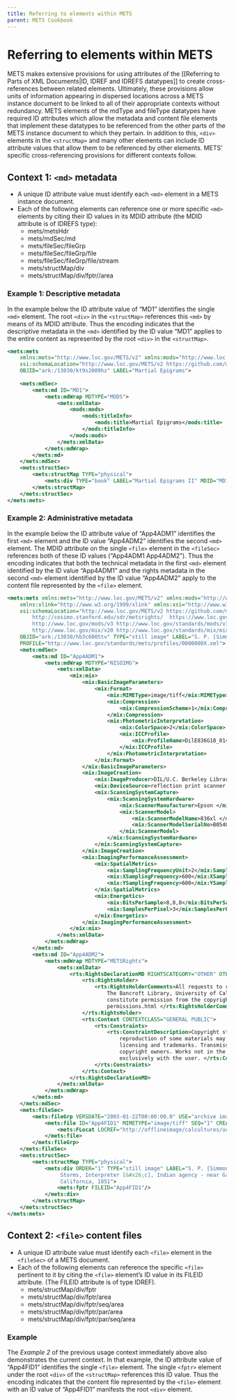 ```yaml
---
title: Referring to elements within METS
parent: METS Cookbook
---
```

# Referring to elements within METS

METS makes extensive provisions for using attributes of the [[Referring to Parts of XML Documents|ID, IDREF and IDREFS datatypes]] to create cross-references between related elements. Ultimately, these provisions allow units of information appearing in dispersed locations across a METS instance document to be linked to all of their appropriate contexts without redundancy. METS elements of the mdType and fileType datatypes have required ID attributes which allow the metadata and content file elements that implement these datatypes to be referenced from the other parts of the METS instance document to which they pertain. In addition to this, ``<div>`` elements in the ``<structMap>`` and many other elements can include ID attribute values that allow them to be referenced by other elements. METS’ specific cross-referencing provisions for different contexts follow.
## Context 1: ``<md>`` metadata

* A unique ID attribute value must identify each ``<md>`` element in a METS instance document.
* Each of the following elements can reference one or more specific ``<md>`` elements by citing their ID values in its MDID attribute (the MDID attribute is of IDREFS type):
  * mets/metsHdr
  * mets/mdSec/md
  * mets/fileSec/fileGrp
  * mets/fileSec/fileGrp/file
  * mets/fileSec/fileGrp/file/stream 
  * mets/structMap/div
  * mets/structMap/div/fptr//area
### Example 1: Descriptive metadata

In the example below the ID attribute value of “MD1” identifies the single ``<md>`` element. The root `<div>` in the `<structMap>` references this `<md>` by means of its MDID attribute. Thus the encoding indicates that the descriptive metadata in the `<md>` identified by the ID value “MD1” applies to the entire content as represented by the root `<div>` in the `<structMap>`.
```xml
<mets:mets
    xmlns:mets="http://www.loc.gov/METS/v2" xmlns:mods="http://www.loc.gov/mods/v3" xmlns:xlink="http://www.w3.org/1999/xlink" xmlns:xsi="http://www.w3.org/2001/XMLSchema-instance"
    xsi:schemaLocation="http://www.loc.gov/METS/v2 https://github.com/mets/METS-schema/raw/mets2/v2/mets.xsd http://www.loc.gov/mods/v3 http://www.loc.gov/mods/v3/mods-3-1.xsd"
    OBJID="ark:/13030/kt9s2009hz" LABEL="Martial Epigrams">
    
    <mets:mdSec>
        <mets:md ID="MD1">
            <mets:mdWrap MDTYPE="MODS">
                <mets:xmlData>
                    <mods:mods>
                        <mods:titleInfo>
                            <mods:title>Martial Epigrams</mods:title>
                        </mods:titleInfo>
                    </mods:mods>
                </mets:xmlData>
            </mets:mdWrap>
        </mets:md>
    </mets:mdSec>
    <mets:structSec>
        <mets:structMap TYPE="physical">
            <mets:div TYPE="book" LABEL="Martial Epigrams II" MDID="MD1"/>
        </mets:structMap>
    </mets:structSec>
</mets:mets>
```
### Example 2: Administrative metadata

In the example below the ID attribute value of “App4ADM1” identifies the first `<md>` element and the ID value “App4ADM2” identifies the second `<md>` element. The MDID attribute on the single `<file>` element in the `<fileSec>` references both of these ID values (“App4ADM1 App4ADM2”). Thus the encoding indicates that both the technical metadata in the first `<md>` element identified by the ID value “App4ADM1” and the rights metadata in the second `<md>` element identified by the ID value “App4ADM2” apply to the content file represented by the `<file>` element.

```xml
<mets:mets xmlns:mets="http://www.loc.gov/METS/v2" xmlns:mods="http://www.loc.gov/mods/v3" xmlns:rts="http://cosimo.stanford.edu/sdr/metsrights/" xmlns:mix="http://www.loc.gov/mix/v20"
    xmlns:xlink="http://www.w3.org/1999/xlink" xmlns:xsi="http://www.w3.org/2001/XMLSchema-instance"
    xsi:schemaLocation="http://www.loc.gov/METS/v2 https://github.com/mets/METS-schema/raw/mets2/v2/mets.xsd 
        http://cosimo.stanford.edu/sdr/metsrights/  https://www.loc.gov/standards/rights/METSRights.xsd
        http://www.loc.gov/mods/v3 http://www.loc.gov/standards/mods/v3/mods-3-1.xsd
        http://www.loc.gov/mix/v20 http://www.loc.gov/standards/mix/mix.xsd"
    OBJID="ark:/13030/hb3c6005tv" TYPE="still image" LABEL="S. P. [Simmon Peña] Storms, Interpreter [&amp;c], Indian agency - near Grass Valley, California, 1851"
    PROFILE="http://www.loc.gov/standards/mets/profiles/0000000X.xml">
    <mets:mdSec>
        <mets:md ID="App4ADM1">
            <mets:mdWrap MDTYPE="NISOIMG">
                <mets:xmlData>
                    <mix:mix>
                        <mix:BasicImageParameters>
                            <mix:Format>
                                <mix:MIMEType>image/tiff</mix:MIMEType>
                                <mix:Compression>
                                    <mix:CompressionScheme>1</mix:CompressionScheme>
                                </mix:Compression>
                                <mix:PhotometricInterpretation>
                                    <mix:ColorSpace>2</mix:ColorSpace>
                                    <mix:ICCProfile>
                                        <mix:ProfileName>DilE836G18_01</mix:ProfileName>
                                    </mix:ICCProfile>
                                </mix:PhotometricInterpretation>
                            </mix:Format>
                        </mix:BasicImageParameters>
                        <mix:ImageCreation>
                            <mix:ImageProducer>DIL/U.C. Berkeley Library </mix:ImageProducer>
                            <mix:DeviceSource>reflection print scanner </mix:DeviceSource>
                            <mix:ScanningSystemCapture>
                                <mix:ScanningSystemHardware>
                                    <mix:ScannerManufacturer>Epson </mix:ScannerManufacturer>
                                    <mix:ScannerModel>
                                        <mix:ScannerModelName>836xl </mix:ScannerModelName>
                                        <mix:ScannerModelSerialNo>B05401003MG9601009 </mix:ScannerModelSerialNo>
                                    </mix:ScannerModel>
                                </mix:ScanningSystemHardware>
                            </mix:ScanningSystemCapture>
                        </mix:ImageCreation>
                        <mix:ImagingPerformanceAssessment>
                            <mix:SpatialMetrics>
                                <mix:SamplingFrequencyUnit>2</mix:SamplingFrequencyUnit>
                                <mix:XSamplingFrequency>600</mix:XSamplingFrequency>
                                <mix:YSamplingFrequency>600</mix:YSamplingFrequency>
                            </mix:SpatialMetrics>
                            <mix:Energetics>
                                <mix:BitsPerSample>8,8,8</mix:BitsPerSample>
                                <mix:SamplesPerPixel>3</mix:SamplesPerPixel>
                            </mix:Energetics>
                        </mix:ImagingPerformanceAssessment>
                    </mix:mix>
                </mets:xmlData>
            </mets:mdWrap>
        </mets:md>
        <mets:md ID="App4ADM2">
            <mets:mdWrap MDTYPE="METSRights">
                <mets:xmlData>
                    <rts:RightsDeclarationMD RIGHTSCATEGORY="OTHER" OTHERCATEGORYTYPE="UNKNOWN">
                        <rts:RightsHolder>
                            <rts:RightsHolderComments>All requests to reproduce, publish, quote from, or otherwise use collection materials must be submitted in writing to the Head of Access Services,
                                The Bancroft Library, University of California, Berkeley 94720-6000. Consent is given on behalf of The Bancroft Library as the owner of the physical items and does not
                                constitute permission from the copyright owner. Such permission must be obtained from the copyright owner. See: http:// bancroft.berkeley.edu/reference/
                                permissions.html </rts:RightsHolderComments>
                        </rts:RightsHolder>
                        <rts:Context CONTEXTCLASS="GENERAL PUBLIC">
                            <rts:Constraints>
                                <rts:ConstraintDescription>Copyright status unknown. Some materials in these collections may be protected by the U.S. Copyright Law (Title 17, U.X.C.). In addition, the
                                    reproduction of some materials may be restricted by terms of University of California gift or purchase agreements, donor restrictions, privacy and publicity rights,
                                    licensing and trademarks. Transmission or reproduction of materials protected by copyright beyond that allowed by fair use requires the written permission of
                                    copyright owners. Works not in the public domain cannot be commercially exploited without permission of the copyright owner. Responsibility for any use rests
                                    exclusively with the user. </rts:ConstraintDescription>
                            </rts:Constraints>
                        </rts:Context>
                    </rts:RightsDeclarationMD>
                </mets:xmlData>
            </mets:mdWrap>
        </mets:md>
    </mets:mdSec>
    <mets:fileSec>
        <mets:fileGrp VERSDATE="2003-01-22T00:00:00.0" USE="archive image">
            <mets:file ID="App4FID1" MIMETYPE="image/tiff" SEQ="1" CREATED="2003-01-22T00:00:00.0" MDID="App4ADM1 App4ADM2" GROUPID="GID1">
                <mets:FLocat LOCREF="http://offlineimage/calcultures/ucb/cubanc_1_2_00004722a.tif" LOCTYPE="URL"/>
            </mets:file>
        </mets:fileGrp>
    </mets:fileSec>
    <mets:structSec>
        <mets:structMap TYPE="physical">
            <mets:div ORDER="1" TYPE="still image" LABEL="S. P. [Simmon Peña] 
        		 Storms, Interpreter [&#x26;c], Indian agency - near Grass Valley, 
        		 California, 1851">
                <mets:fptr FILEID="App4FID1"/>
            </mets:div>
        </mets:structMap>
    </mets:structSec>
</mets:mets>
```
## Context 2: `<file>` content files

* A unique ID attribute value must identify each `<file>` element in the `<fileSec>` of a METS document.
* Each of the following elements can reference the specific `<file>` pertinent to it by citing the `<file>` element’s ID value in its FILEID attribute. (The FILEID attribute is of type IDREF).
  * mets/structMap/div/fptr
  * mets/structMap/div/fptr/area
  * mets/structMap/div/fptr/seq/area
  * mets/structMap/div/fptr/par/area
  * mets/structMap/div/fptr/par/seq/area
### Example
The _Example 2_ of the previous usage context immediately above also demonstrates the current context. In that example, the ID attribute value of “App4FID1” identifies the single `<file>` element. The single `<fptr>` element under the root `<div>` of the `<structMap>` references this ID value. Thus the encoding indicates that the content file represented by the `<file>` element with an ID value of “App4FID1” manifests the root `<div>` element.

